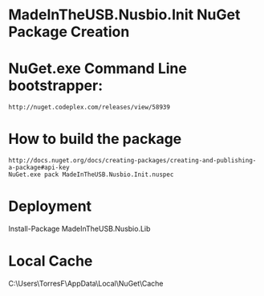 MadeInTheUSB.Nusbio.Init NuGet Package Creation
===================================

# NuGet.exe Command Line bootstrapper:
	http://nuget.codeplex.com/releases/view/58939

# How to build the package
	http://docs.nuget.org/docs/creating-packages/creating-and-publishing-a-package#api-key
	NuGet.exe pack MadeInTheUSB.Nusbio.Init.nuspec

# Deployment

Install-Package MadeInTheUSB.Nusbio.Lib

# Local Cache

C:\Users\TorresF\AppData\Local\NuGet\Cache






